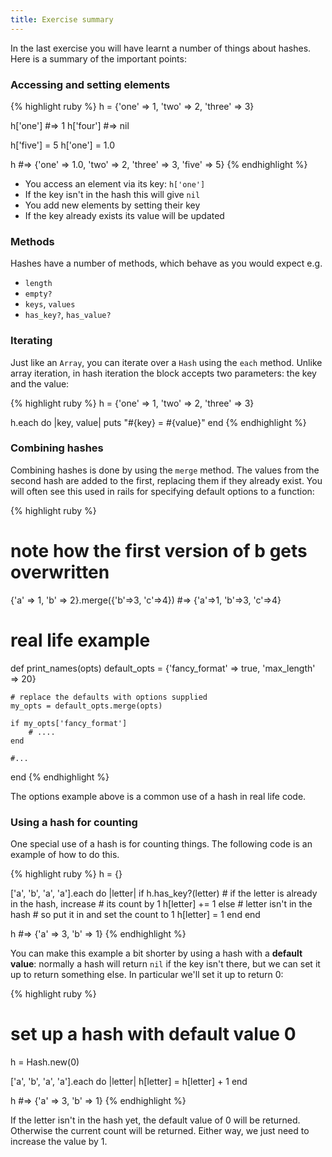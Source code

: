 ```yaml
---
title: Exercise summary
---
```


In the last exercise you will have learnt a number of things about hashes. Here is a summary of the important points:

### Accessing and setting elements

{% highlight ruby %}
h = {'one' => 1, 'two' => 2, 'three' => 3}

h['one'] #=> 1
h['four'] #=> nil

h['five'] = 5
h['one'] = 1.0

h #=> {'one' => 1.0, 'two' => 2, 'three' => 3, 'five' => 5}
{% endhighlight %}

* You access an element via its key: `h['one']`
* If the key isn't in the hash this will give `nil`
* You add new elements by setting their key
* If the key already exists its value will be updated

### Methods

Hashes have a number of methods, which behave as you would expect e.g.

* `length`
* `empty?`
* `keys`, `values`
* `has_key?`, `has_value?`

### Iterating

Just like an `Array`, you can iterate over a `Hash` using the `each` method. Unlike array iteration, in hash iteration the block accepts two parameters: the key and the value:

{% highlight ruby %}
h = {'one' => 1, 'two' => 2, 'three' => 3}

h.each do |key, value|
	puts "#{key} = #{value}"
end
{% endhighlight %}

### Combining hashes

Combining hashes is done by using the `merge` method. The values from the second hash are added to the first, replacing them if they already exist. You will often see this used in rails for specifying default options to a function:

{% highlight ruby %}
# note how the first version of b gets overwritten
{'a' => 1, 'b' => 2}.merge({'b'=>3, 'c'=>4}) #=> {'a'=>1, 'b'=>3, 'c'=>4}

# real life example
def print_names(opts)
	default_opts = {'fancy_format' => true, 'max_length' => 20}

	# replace the defaults with options supplied
	my_opts = default_opts.merge(opts) 

	if my_opts['fancy_format']
		# ....
	end

	#...
end
{% endhighlight %}

The options example above is a common use of a hash in real life code.

### Using a hash for counting

One special use of a hash is for counting things. The following code is an example of how to do this.

{% highlight ruby %}
h = {}

['a', 'b', 'a', 'a'].each do |letter|
    if h.has_key?(letter)
        # if the letter is already in the hash, increase
        # its count by 1
        h[letter] += 1
    else # letter isn't in the hash
        # so put it in and set the count to 1
        h[letter] = 1
    end
end

h #=> {'a' => 3, 'b' => 1}
{% endhighlight %}

You can make this example a bit shorter by using a hash with a **default value**: normally a hash will return `nil` if the key isn't there, but we can set it up to return something else. In particular we'll set it up to return 0:

{% highlight ruby %}
# set up a hash with default value 0
h = Hash.new(0)

['a', 'b', 'a', 'a'].each do |letter|
    h[letter] = h[letter] + 1
end

h #=> {'a' => 3, 'b' => 1}
{% endhighlight %}

If the letter isn't in the hash yet, the default value of 0 will be returned. Otherwise the current count will be returned. Either way, we just need to increase the value by 1.

